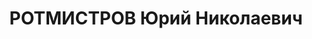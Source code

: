---
title: РОТМИСТРОВ Юрий Николаевич
description: '1906 р., м. Лохвиця Полтавської обл., українець, із службовців, освіта
  середня. Проживав у м. Харків. Червоноармієць.

  Заарештований 1 вересня 1937 р. Засуджений Військовою Колегією Верховного Суду СРСР
  8 грудня 1937 р. за ст. ст. 54-1, 54-8, 54-11 КК УРСР до розстрілу з конфіскацією
  майна. Вирок виконано 9 грудня 1937 р. у м. Харків.

  Реабілітований Військовою Колегією Верховного Суду СРСР 2 липня 1957 р.'
---